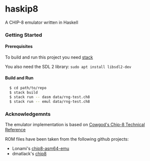 # haskip8

A CHIP-8 emulator written in Haskell


### Getting Started

#### Prerequisites

To build and run this project you need [stack](https://docs.haskellstack.org/en/stable/README/)

You also need the SDL 2 library: `sudo apt install libsdl2-dev`


#### Build and Run

```bash
  $ cd path/to/repo
  $ stack build
  $ stack run -- dasm data/rng-test.ch8
  $ stack run -- emul data/rng-test.ch8
```


### Acknowledgemnts

The emulator implementation is based on [Cowgod's Chip-8 Technical Reference](http://devernay.free.fr/hacks/chip8/C8TECH10.HTM)

ROM files have been taken from the following github projects:

- Lonami's [chip8-asm64-emu](https://github.com/Lonami/chip8-asm64-emu)
- dmatlack's [chip8](https://github.com/dmatlack/chip8)
